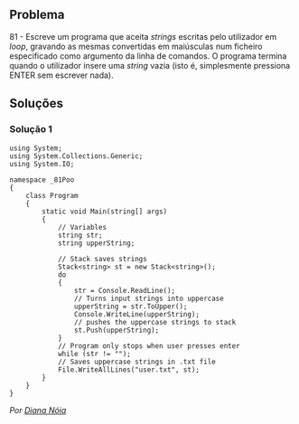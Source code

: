 ## Problema

81 - Escreve um programa que aceita _strings_ escritas pelo utilizador em
_loop_, gravando as mesmas convertidas em maiúsculas num ficheiro especificado
como argumento da linha de comandos. O programa termina quando o utilizador
insere uma _string_ vazia (isto é, simplesmente pressiona ENTER sem escrever
nada).

## Soluções

### Solução 1

```CSharp
using System;
using System.Collections.Generic;
using System.IO;

namespace _81Poo
{
    class Program
    {
        static void Main(string[] args)
        {
            // Variables
            string str;
            string upperString;

            // Stack saves strings
            Stack<string> st = new Stack<string>();
            do
            {
                str = Console.ReadLine();
                // Turns input strings into uppercase
                upperString = str.ToUpper();
                Console.WriteLine(upperString);
                // pushes the uppercase strings to stack
                st.Push(upperString);
            }
            // Program only stops when user presses enter
            while (str != "");
            // Saves uppercase strings in .txt file
            File.WriteAllLines("user.txt", st);
        }
    }
}
```

*Por [Diana Nóia](https://github.com/DianaNoia)*

